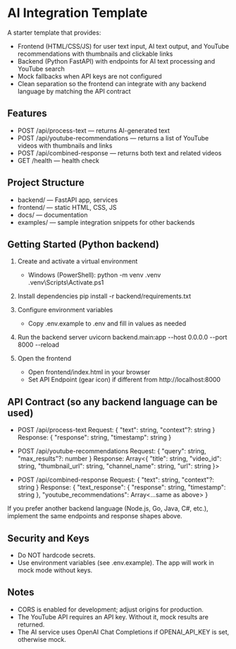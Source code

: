# AI Integration Template

A starter template that provides:
- Frontend (HTML/CSS/JS) for user text input, AI text output, and YouTube recommendations with thumbnails and clickable links
- Backend (Python FastAPI) with endpoints for AI text processing and YouTube search
- Mock fallbacks when API keys are not configured
- Clean separation so the frontend can integrate with any backend language by matching the API contract

## Features
- POST /api/process-text — returns AI-generated text
- POST /api/youtube-recommendations — returns a list of YouTube videos with thumbnails and links
- POST /api/combined-response — returns both text and related videos
- GET /health — health check

## Project Structure
- backend/ — FastAPI app, services
- frontend/ — static HTML, CSS, JS
- docs/ — documentation
- examples/ — sample integration snippets for other backends

## Getting Started (Python backend)
1) Create and activate a virtual environment
   - Windows (PowerShell):
     python -m venv .venv
     .venv\Scripts\Activate.ps1

2) Install dependencies
   pip install -r backend/requirements.txt

3) Configure environment variables
   - Copy .env.example to .env and fill in values as needed

4) Run the backend server
   uvicorn backend.main:app --host 0.0.0.0 --port 8000 --reload

5) Open the frontend
   - Open frontend/index.html in your browser
   - Set API Endpoint (gear icon) if different from http://localhost:8000

## API Contract (so any backend language can be used)
- POST /api/process-text
  Request: { "text": string, "context"?: string }
  Response: { "response": string, "timestamp": string }

- POST /api/youtube-recommendations
  Request: { "query": string, "max_results"?: number }
  Response: Array<{ "title": string, "video_id": string, "thumbnail_url": string, "channel_name": string, "url": string }>

- POST /api/combined-response
  Request: { "text": string, "context"?: string }
  Response: {
    "text_response": { "response": string, "timestamp": string },
    "youtube_recommendations": Array<...same as above>
  }

If you prefer another backend language (Node.js, Go, Java, C#, etc.), implement the same endpoints and response shapes above.

## Security and Keys
- Do NOT hardcode secrets.
- Use environment variables (see .env.example). The app will work in mock mode without keys.

## Notes
- CORS is enabled for development; adjust origins for production.
- The YouTube API requires an API key. Without it, mock results are returned.
- The AI service uses OpenAI Chat Completions if OPENAI_API_KEY is set, otherwise mock.

